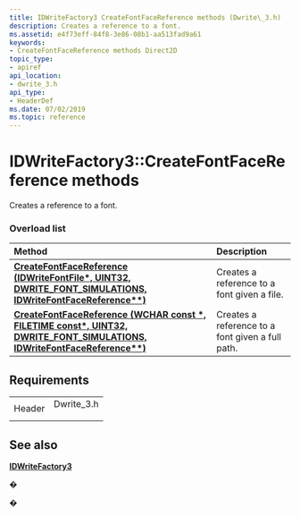 ```yaml
---
title: IDWriteFactory3 CreateFontFaceReference methods (Dwrite\_3.h)
description: Creates a reference to a font.
ms.assetid: e4f73eff-84f8-3e86-08b1-aa513fad9a61
keywords:
- CreateFontFaceReference methods Direct2D
topic_type:
- apiref
api_location:
- dwrite_3.h
api_type:
- HeaderDef
ms.date: 07/02/2019
ms.topic: reference
---
```


# IDWriteFactory3::CreateFontFaceReference methods

Creates a reference to a font.

### Overload list



| Method                                                                                                                                                                         | Description                                                 |
|:-------------------------------------------------------------------------------------------------------------------------------------------------------------------------------|:------------------------------------------------------------|
| [**CreateFontFaceReference (IDWriteFontFile\*, UINT32, DWRITE\_FONT\_SIMULATIONS, IDWriteFontFaceReference\*\*)**](https://msdn.microsoft.com/en-us/library/Dn890757(v=VS.85).aspx)               | Creates a reference to a font given a file.<br/>      |
| [**CreateFontFaceReference (WCHAR const \*, FILETIME const\*, UINT32, DWRITE\_FONT\_SIMULATIONS, IDWriteFontFaceReference\*\*)**](https://msdn.microsoft.com/en-us/library/Dn890756(v=VS.85).aspx) | Creates a reference to a font given a full path.<br/> |



## Requirements



|                   |                                                                                        |
|-------------------|----------------------------------------------------------------------------------------|
| Header<br/> | <dl> <dt>Dwrite\_3.h</dt> </dl> |



## See also

<dl> <dt>

[**IDWriteFactory3**](https://msdn.microsoft.com/en-us/library/Dn890753(v=VS.85).aspx)
</dt> </dl>

�

�





